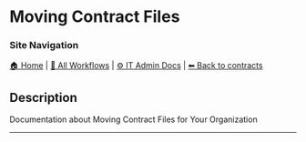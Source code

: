 <!-- description: Documentation about Moving Contract Files for Your Organization. -->

# Moving Contract Files

### Site Navigation
[🏠 Home](../../../README.md) | [📂 All Workflows](../../../users/users.md) | [⚙ IT Admin Docs](../../../it-admins/README.md) | [⬅ Back to contracts](../README.md)

## Description
Documentation about Moving Contract Files for Your Organization

---